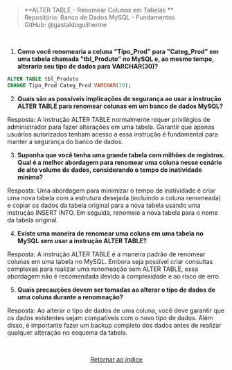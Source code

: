 > **ALTER TABLE - Renomear Colunas em Tabelas **     
> Repositório: Banco de Dados MySQL - Fundamentos  
> GitHub: @gastaldoguilherme

&nbsp;



1. **Como você renomearia a coluna "Tipo_Prod" para "Categ_Prod" em uma tabela chamada "tbl_Produto" no MySQL e, ao mesmo tempo, alteraria seu tipo de dados para VARCHAR(30)?**

```sql
ALTER TABLE tbl_Produto
CHANGE Tipo_Prod Categ_Prod VARCHAR(30);
```

2. **Quais são as possíveis implicações de segurança ao usar a instrução ALTER TABLE para renomear colunas em um banco de dados MySQL?**

Resposta: A instrução ALTER TABLE normalmente requer privilégios de administrador para fazer alterações em uma tabela. Garantir que apenas usuários autorizados tenham acesso a essa instrução é fundamental para manter a segurança do banco de dados.

3. **Suponha que você tenha uma grande tabela com milhões de registros. Qual é a melhor abordagem para renomear uma coluna nesse cenário de alto volume de dados, considerando o tempo de inatividade mínimo?**

Resposta: Uma abordagem para minimizar o tempo de inatividade é criar uma nova tabela com a estrutura desejada (incluindo a coluna renomeada) e copiar os dados da tabela original para a nova tabela usando uma instrução INSERT INTO. Em seguida, renomeie a nova tabela para o nome da tabela original.

4. **Existe uma maneira de renomear uma coluna em uma tabela no MySQL sem usar a instrução ALTER TABLE?**

Resposta: A instrução ALTER TABLE é a maneira padrão de renomear colunas em uma tabela no MySQL. Embora seja possível criar consultas complexas para realizar uma renomeação sem ALTER TABLE, essa abordagem não é recomendada devido à complexidade e ao risco de erro.

5. **Quais precauções devem ser tomadas ao alterar o tipo de dados de uma coluna durante a renomeação?**

Resposta: Ao alterar o tipo de dados de uma coluna, você deve garantir que os dados existentes sejam compatíveis com o novo tipo de dados. Além disso, é importante fazer um backup completo dos dados antes de realizar qualquer alteração no esquema da tabela.


&nbsp;    

<div align="center">
   
[Retornar ao índice](/README.md)

</div>